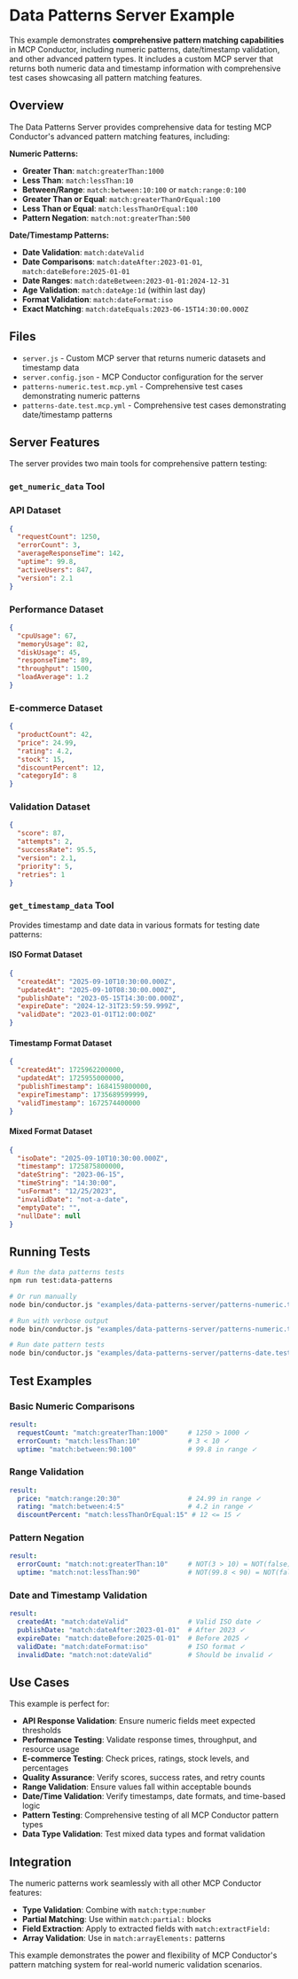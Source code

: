 # Data Patterns Server Example

This example demonstrates **comprehensive pattern matching capabilities** in MCP Conductor, including numeric patterns, date/timestamp validation, and other advanced pattern types. It includes a custom MCP server that returns both numeric data and timestamp information with comprehensive test cases showcasing all pattern matching features.

## Overview

The Data Patterns Server provides comprehensive data for testing MCP Conductor's advanced pattern matching features, including:

**Numeric Patterns:**
- **Greater Than**: `match:greaterThan:1000`
- **Less Than**: `match:lessThan:10`
- **Between/Range**: `match:between:10:100` or `match:range:0:100`
- **Greater Than or Equal**: `match:greaterThanOrEqual:100`
- **Less Than or Equal**: `match:lessThanOrEqual:100`
- **Pattern Negation**: `match:not:greaterThan:500`

**Date/Timestamp Patterns:**
- **Date Validation**: `match:dateValid`
- **Date Comparisons**: `match:dateAfter:2023-01-01`, `match:dateBefore:2025-01-01`
- **Date Ranges**: `match:dateBetween:2023-01-01:2024-12-31`
- **Age Validation**: `match:dateAge:1d` (within last day)
- **Format Validation**: `match:dateFormat:iso`
- **Exact Matching**: `match:dateEquals:2023-06-15T14:30:00.000Z`

## Files

- `server.js` - Custom MCP server that returns numeric datasets and timestamp data
- `server.config.json` - MCP Conductor configuration for the server
- `patterns-numeric.test.mcp.yml` - Comprehensive test cases demonstrating numeric patterns
- `patterns-date.test.mcp.yml` - Comprehensive test cases demonstrating date/timestamp patterns

## Server Features

The server provides two main tools for comprehensive pattern testing:

### `get_numeric_data` Tool

### API Dataset
```json
{
  "requestCount": 1250,
  "errorCount": 3,
  "averageResponseTime": 142,
  "uptime": 99.8,
  "activeUsers": 847,
  "version": 2.1
}
```

### Performance Dataset
```json
{
  "cpuUsage": 67,
  "memoryUsage": 82,
  "diskUsage": 45,
  "responseTime": 89,
  "throughput": 1500,
  "loadAverage": 1.2
}
```

### E-commerce Dataset
```json
{
  "productCount": 42,
  "price": 24.99,
  "rating": 4.2,
  "stock": 15,
  "discountPercent": 12,
  "categoryId": 8
}
```

### Validation Dataset
```json
{
  "score": 87,
  "attempts": 2,
  "successRate": 95.5,
  "version": 2.1,
  "priority": 5,
  "retries": 1
}
```

### `get_timestamp_data` Tool

Provides timestamp and date data in various formats for testing date patterns:

#### ISO Format Dataset
```json
{
  "createdAt": "2025-09-10T10:30:00.000Z",
  "updatedAt": "2025-09-10T08:30:00.000Z", 
  "publishDate": "2023-05-15T14:30:00.000Z",
  "expireDate": "2024-12-31T23:59:59.999Z",
  "validDate": "2023-01-01T12:00:00Z"
}
```

#### Timestamp Format Dataset
```json
{
  "createdAt": 1725962200000,
  "updatedAt": 1725955000000,
  "publishTimestamp": 1684159800000,
  "expireTimestamp": 1735689599999,
  "validTimestamp": 1672574400000
}
```

#### Mixed Format Dataset
```json
{
  "isoDate": "2025-09-10T10:30:00.000Z",
  "timestamp": 1725875800000,
  "dateString": "2023-06-15",
  "timeString": "14:30:00", 
  "usFormat": "12/25/2023",
  "invalidDate": "not-a-date",
  "emptyDate": "",
  "nullDate": null
}
```

## Running Tests

```bash
# Run the data patterns tests
npm run test:data-patterns

# Or run manually
node bin/conductor.js "examples/data-patterns-server/patterns-numeric.test.mcp.yml" --config "examples/data-patterns-server/server.config.json"

# Run with verbose output
node bin/conductor.js "examples/data-patterns-server/patterns-numeric.test.mcp.yml" --config "examples/data-patterns-server/server.config.json" --verbose

# Run date pattern tests
node bin/conductor.js "examples/data-patterns-server/patterns-date.test.mcp.yml" --config "examples/data-patterns-server/server.config.json"
```

## Test Examples

### Basic Numeric Comparisons
```yaml
result:
  requestCount: "match:greaterThan:1000"     # 1250 > 1000 ✓
  errorCount: "match:lessThan:10"            # 3 < 10 ✓
  uptime: "match:between:90:100"             # 99.8 in range ✓
```

### Range Validation
```yaml
result:
  price: "match:range:20:30"                 # 24.99 in range ✓ 
  rating: "match:between:4:5"                # 4.2 in range ✓
  discountPercent: "match:lessThanOrEqual:15" # 12 <= 15 ✓
```

### Pattern Negation
```yaml
result:
  errorCount: "match:not:greaterThan:10"     # NOT(3 > 10) = NOT(false) = true ✓
  uptime: "match:not:lessThan:90"            # NOT(99.8 < 90) = NOT(false) = true ✓
```

### Date and Timestamp Validation
```yaml
result:
  createdAt: "match:dateValid"               # Valid ISO date ✓
  publishDate: "match:dateAfter:2023-01-01"  # After 2023 ✓ 
  expireDate: "match:dateBefore:2025-01-01"  # Before 2025 ✓
  validDate: "match:dateFormat:iso"          # ISO format ✓
  invalidDate: "match:not:dateValid"         # Should be invalid ✓
```

## Use Cases

This example is perfect for:

- **API Response Validation**: Ensure numeric fields meet expected thresholds
- **Performance Testing**: Validate response times, throughput, and resource usage
- **E-commerce Testing**: Check prices, ratings, stock levels, and percentages
- **Quality Assurance**: Verify scores, success rates, and retry counts
- **Range Validation**: Ensure values fall within acceptable bounds
- **Date/Time Validation**: Verify timestamps, date formats, and time-based logic
- **Pattern Testing**: Comprehensive testing of all MCP Conductor pattern types
- **Data Type Validation**: Test mixed data types and format validation

## Integration

The numeric patterns work seamlessly with all other MCP Conductor features:

- **Type Validation**: Combine with `match:type:number`
- **Partial Matching**: Use within `match:partial:` blocks
- **Field Extraction**: Apply to extracted fields with `match:extractField:`
- **Array Validation**: Use in `match:arrayElements:` patterns

This example demonstrates the power and flexibility of MCP Conductor's pattern matching system for real-world numeric validation scenarios.
